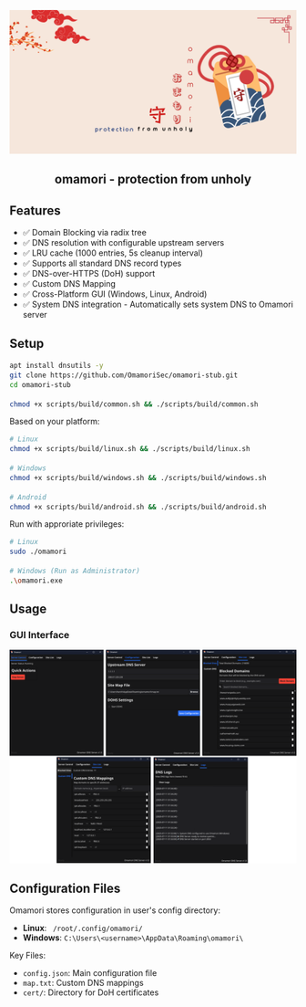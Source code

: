 ![Omamori](app/ui/assets/omamori_poster.png)
<h2 style="text-align:center;">omamori - protection from unholy</h2>

## Features

- ✅ Domain Blocking via radix tree
- ✅ DNS resolution with configurable upstream servers
- ✅ LRU cache (1000 entries, 5s cleanup interval)
- ✅ Supports all standard DNS record types
- ✅ DNS-over-HTTPS (DoH) support
- ✅ Custom DNS Mapping
- ✅ Cross-Platform GUI (Windows, Linux, Android)
- ✅ System DNS integration - Automatically sets system DNS to Omamori server


## Setup

```bash
apt install dnsutils -y
git clone https://github.com/OmamoriSec/omamori-stub.git
cd omamori-stub

chmod +x scripts/build/common.sh && ./scripts/build/common.sh
```

Based on your platform:
```bash
# Linux
chmod +x scripts/build/linux.sh && ./scripts/build/linux.sh

# Windows
chmod +x scripts/build/windows.sh && ./scripts/build/windows.sh

# Android
chmod +x scripts/build/android.sh && ./scripts/build/android.sh
```

Run with approriate privileges:
```bash
# Linux
sudo ./omamori

# Windows (Run as Administrator)
.\omamori.exe
```

## Usage

### GUI Interface

![Omamori GUI](app/ui/assets/gui_interface.png)

## Configuration Files

Omamori stores configuration in user's config directory:

- **Linux**: ` /root/.config/omamori/`
- **Windows**: `C:\Users\<username>\AppData\Roaming\omamori\`

Key Files:
- `config.json`: Main configuration file
- `map.txt`: Custom DNS mappings
- `cert/`: Directory for DoH certificates
